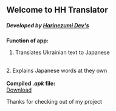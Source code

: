 <h2>Welcome to HH Translator</h2>
<h5><i>Developed by <a href="https://t.me/harinezumi_devs">Harinezumi Dev's</a></i></h5>

<div><b>Function of app:</b>
  
  1. Translates Ukrainian text to Japanese
  <br>
  2. Explains Japanese words at they own
</div>
<br>
<div>
  <b>Compiled <i>.apk</i> file:</b><br>
  <a href="https://drive.google.com/file/d/1oyAbuB91FCz9egZcRV-60Ngij4unuu0a/view?usp=sharing">Download</a>
</div>

Thanks for checking out of my project
